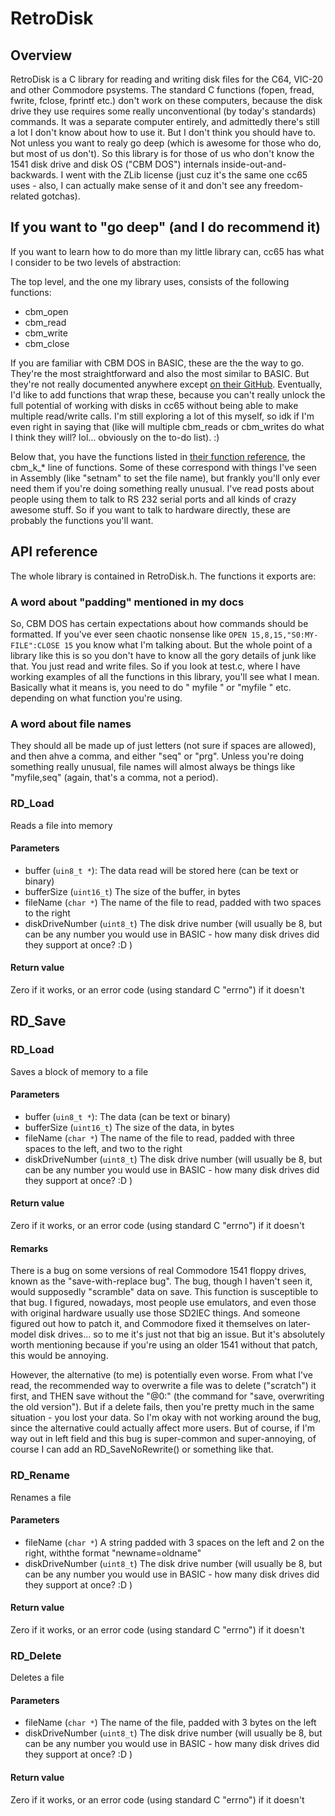 # RetroDisk

## Overview

RetroDisk is a C library for reading and writing disk files for the C64, VIC-20 and other Commodore psystems.  The standard C functions (fopen, fread, fwrite, fclose, fprintf etc.) don't work on these computers, because the disk drive they use requires some really unconventional (by today's standards) commands.  It was a separate computer entirely, and admittedly there's still a lot I don't know about how to use it.  But I don't think you should have to.  Not unless you want to realy go deep (which is awesome for those who do, but most of us don't).  So this library is for those of us who don't know the 1541 disk drive and disk OS ("CBM DOS") internals inside-out-and-backwards.  I went with the ZLib license (just cuz it's the same one cc65 uses - also, I can actually make sense of it and don't see any freedom-related gotchas).


## If you want to "go deep" (and I do recommend it)

If you want to learn how to do more than my little library can, cc65 has what I consider to be two levels of abstraction:

The top level, and the one my library uses, consists of the following functions:

* cbm_open
* cbm_read
* cbm_write
* cbm_close

If you are familiar with CBM DOS in BASIC, these are the the way to go.  They're the most straightforward and also the most similar to BASIC.  But they're not really documented anywhere except [on their GitHub](https://github.com/cc65/cc65/blob/master/include/cbm.h).  Eventually, I'd like to add functions that wrap these, because you can't really unlock the full potential of working with disks in cc65 without being able to make multiple read/write calls.  I'm still exploring a lot of this myself, so idk if I'm even right in saying that (like will multiple cbm_reads or cbm_writes do what I think they will?  lol... obviously on the to-do list). :)

Below that, you have the functions listed in [their function reference](https://cc65.github.io/doc/funcref.html#ss2.11), the cbm_k_* line of functions.  Some of these correspond with things I've seen in Assembly (like "setnam" to set the file name), but frankly you'll only ever need them if you're doing something really unusual.  I've read posts about people using them to talk to RS 232 serial ports and all kinds of crazy awesome stuff.  So if you want to talk to hardware directly, these are probably the functions you'll want.


## API reference

The whole library is contained in RetroDisk.h.  The functions it exports are:


### A word about "padding" mentioned in my docs

So, CBM DOS has certain expectations about how commands should be formatted.  If you've ever seen chaotic nonsense like `OPEN 15,8,15,"S0:MY-FILE":CLOSE 15` you know what I'm talking about.  But the whole point of a library like this is so you don't have to know all the gory details of junk like that.  You just read and write files.  So if you look at test.c, where I have working examples of all the functions in this library, you'll see what I mean.  Basically what it means is, you need to do "   myfile  " or "myfile  " etc. depending on what function you're using.


### A word about file names

They should all be made up of just letters (not sure if spaces are allowed), and then ahve a comma, and either "seq" or "prg".  Unless you're doing something really unusual, file names will almost always be things like "myfile,seq" (again, that's a comma, not a period).


### RD_Load

Reads a file into memory

#### Parameters

* buffer (`uin8_t *`): The data read will be stored here (can be text or binary)
* bufferSize (`uint16_t`) The size of the buffer, in bytes
* fileName (`char *`) The name of the file to read, padded with two spaces to the right
* diskDriveNumber (`uint8_t`) The disk drive number (will usually be 8, but can be any number you would use in BASIC - how many disk drives did they support at once? :D )

#### Return value

Zero if it works, or an error code (using standard C "errno") if it doesn't


## RD_Save

### RD_Load

Saves a block of memory to a file

#### Parameters

* buffer (`uin8_t *`): The data (can be text or binary)
* bufferSize (`uint16_t`) The size of the data, in bytes
* fileName (`char *`) The name of the file to read, padded with three spaces to the left, and two to the right
* diskDriveNumber (`uint8_t`) The disk drive number (will usually be 8, but can be any number you would use in BASIC - how many disk drives did they support at once? :D )

#### Return value

Zero if it works, or an error code (using standard C "errno") if it doesn't

#### Remarks

There is a bug on some versions of real Commodore 1541 floppy drives, known as the "save-with-replace bug".  The bug, though I haven't seen it, would supposedly "scramble" data on save.  This function is susceptible to that bug.  I figured, nowadays, most people use emulators, and even those with original hardware usually use those SD2IEC things.  And someone figured out how to patch it, and Commodore fixed it themselves on later-model disk drives... so to me it's just not that big an issue.  But it's absolutely worth mentioning because if you're using an older 1541 without that patch, this would be annoying.

However, the alternative (to me) is potentially even worse.  From what I've read, the recommended way to overwrite a file was to delete ("scratch") it first, and THEN save without the "@0:" (the command for "save, overwriting the old version").  But if a delete fails, then you're pretty much in the same situation - you lost your data.  So I'm okay with not working around the bug, since the alternative could actually affect more users.  But of course, if I'm way out in left field and this bug is super-common and super-annoying, of course I can add an RD_SaveNoRewrite() or something like that.


### RD_Rename

Renames a file

#### Parameters

* fileName (`char *`) A string padded with 3 spaces on the left and 2 on the right, withthe format "newname=oldname"
* diskDriveNumber (`uint8_t`) The disk drive number (will usually be 8, but can be any number you would use in BASIC - how many disk drives did they support at once? :D )

#### Return value

Zero if it works, or an error code (using standard C "errno") if it doesn't


### RD_Delete

Deletes a file

#### Parameters

* fileName (`char *`) The name of the file, padded with 3 bytes on the left
* diskDriveNumber (`uint8_t`) The disk drive number (will usually be 8, but can be any number you would use in BASIC - how many disk drives did they support at once? :D )

#### Return value

Zero if it works, or an error code (using standard C "errno") if it doesn't

